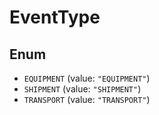 # EventType

## Enum

* `EQUIPMENT` (value: `"EQUIPMENT"`)
* `SHIPMENT` (value: `"SHIPMENT"`)
* `TRANSPORT` (value: `"TRANSPORT"`)
